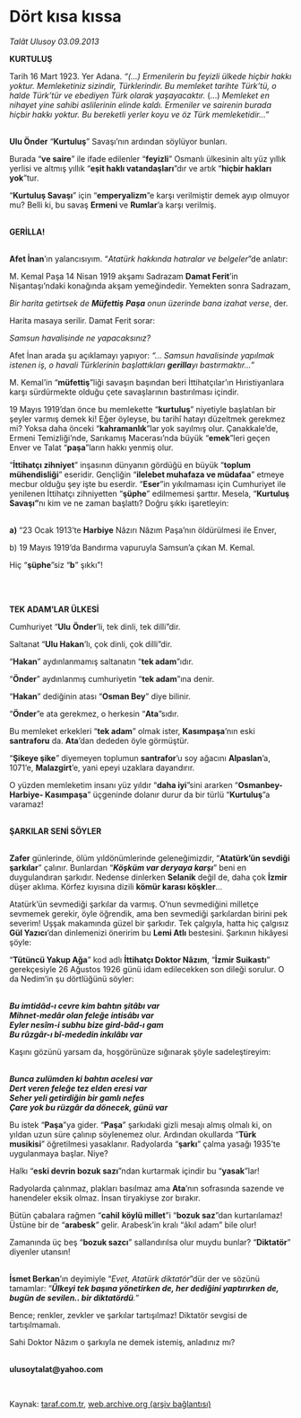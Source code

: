 # Dört kısa kıssa

*Talât Ulusoy 03.09.2013*

<div class="yazi">
<p><b>KURTULUŞ</b></p>
<p>Tarih 16 Mart 1923. Yer Adana. <i>“(...) Ermenilerin bu feyizli ülkede hiçbir hakkı yoktur. Memleketiniz sizindir, Türklerindir. Bu memleket tarihte Türk’tü, o halde Türk’tür ve ebediyen Türk olarak yaşayacaktır.</i> (...) <i>Memleket en nihayet yine sahibi aslilerinin elinde kaldı. Ermeniler ve sairenin burada hiçbir hakkı yoktur. Bu bereketli yerler koyu ve öz Türk memleketidir...</i>” </p>
<p><b><br/>Ulu Önder</b> “<b>Kurtuluş</b>” Savaşı’nın ardından söylüyor bunları.</p>
<p>Burada “<b>ve saire</b>” ile ifade edilenler “<b>feyizli</b>” Osmanlı ülkesinin altı yüz yıllık yerlisi ve altmış yıllık “<b>eşit haklı vatandaşları</b>”dır ve artık “<b>hiçbir hakları yok</b>”tur. </p>
<p>“<b>Kurtuluş Savaşı</b>” için “<b>emperyalizm</b>”e karşı verilmiştir demek ayıp olmuyor mu? Belli ki, bu savaş <b>Ermeni </b>ve <b>Rumlar</b>’a karşı verilmiş.</p>
<p><b><br/>GERİLLA!</b></p>
<p><b><br/>Afet İnan</b>’ın yalancısıyım. “<i>Atatürk hakkında hatıralar ve belgeler</i>”de anlatır: </p>
<p>M. Kemal Paşa 14 Nisan 1919 akşamı Sadrazam <b>Damat Ferit</b>’in Nişantaşı’ndaki konağında akşam yemeğindedir. Yemekten sonra Sadrazam,</p>
<p> <i>Bir harita getirtsek de <b>Müfettiş</b> <b>Paşa</b> onun üzerinde bana izahat verse</i>, der.</p>
<p>Harita masaya serilir. Damat Ferit sorar:</p>
<p> <i>Samsun havalisinde ne yapacaksınız?</i></p>
<p>Afet İnan arada şu açıklamayı yapıyor: <i>“... Samsun havalisinde yapılmak istenen iş, o havali Türklerinin başlattıkları <b>gerilla</b>yı bastırmaktır...</i>”</p>
<p>M. Kemal’in “<b>müfettiş</b>”liği savaşın başından beri İttihatçılar’ın Hıristiyanlara karşı sürdürmekte olduğu çete savaşlarının bastırılması içindir. </p>
<p>19 Mayıs 1919’dan önce bu memlekette “<b>kurtuluş</b>” niyetiyle başlatılan bir şeyler varmış demek ki! Eğer öyleyse, bu tarihî hatayı düzeltmek gerekmez mi? Yoksa daha önceki “<b>kahramanlık</b>”lar<b> </b>yok sayılmış olur. Çanakkale’de, Ermeni Temizliği’nde, Sarıkamış Macerası’nda büyük “<b>emek</b>”leri geçen Enver ve Talat “<b>paşa</b>”ların hakkı yenmiş olur.</p>
<p>“<b>İttihatçı zihniyet</b>” inşasının dünyanın gördüğü en büyük “<b>toplum mühendisliği</b>” eseridir. Gençliğin “<b>ilelebet muhafaza ve müdafaa</b>” etmeye mecbur olduğu şey işte bu eserdir. “<b>Eser</b>”in yıkılmaması için Cumhuriyet ile yenilenen İttihatçı zihniyetten “<b>şüphe</b>” edilmemesi şarttır. Mesela, “<b>Kurtuluş Savaşı”</b>nı kim ve ne zaman başlattı? Doğru şıkkı işaretleyin:</p>
<p><b><br/>a)</b> “23 Ocak 1913’te <b>Harbiye</b> Nâzırı Nâzım Paşa’nın öldürülmesi ile Enver,</p>
<p>b) 19 Mayıs 1919’da Bandırma vapuruyla Samsun’a çıkan M. Kemal.</p>
<p>Hiç “<b>şüphe</b>”siz “<b>b</b>” şıkkı”!</p>
<p><b> </b></p>
<p><b><br/>TEK ADAM’LAR ÜLKESİ</b></p>
<p>Cumhuriyet “<b>Ulu</b> <b>Önder</b>’li, tek dinli, tek dilli”dir. </p>
<p>Saltanat “<b>Ulu Hakan</b>’lı, çok dinli, çok dilli”dir.</p>
<p>“<b>Hakan</b>” aydınlanmamış saltanatın “<b>tek adam</b>”ıdır. </p>
<p>“<b>Önder</b>” aydınlanmış cumhuriyetin “<b>tek adam</b>”ına denir.</p>
<p>“<b>Hakan</b>” dediğinin atası “<b>Osman Bey</b>” diye bilinir. </p>
<p>“<b>Önder</b>”e ata gerekmez, o herkesin “<b>Ata</b>”sıdır.</p>
<p>Bu memleket erkekleri “<b>tek adam</b>” olmak ister, <b>Kasımpaşa</b>’nın eski <b>santraforu</b> da. <b>Ata</b>’dan dededen öyle görmüştür.</p>
<p>“<b>Şikeye şike</b>” diyemeyen toplumun <b>santrafor</b>’u soy ağacını <b>Alpaslan</b>’a, 1071’e, <b>Malazgirt</b>’e, yani epeyi uzaklara dayandırır. </p>
<p>O yüzden memleketim insanı yüz yıldır “<b>daha iyi</b>”sini ararken “<b>Osmanbey- Harbiye- Kasımpaşa</b>” üçgeninde dolanır durur da bir türlü “<b>Kurtuluş</b>”a varamaz! </p>
<p><b><br/>ŞARKILAR SENİ SÖYLER</b></p>
<p><b><br/>Zafer</b> günlerinde, ölüm yıldönümlerinde geleneğimizdir, “<b>Atatürk’ün sevdiği şarkılar</b>” çalınır. Bunlardan “<b><i>Köşküm var deryaya karşı</i></b>” beni en duygulandıran şarkıdır. Nedense dinlerken <b>Selanik</b> değil de, daha çok <b>İzmir</b> düşer aklıma. Körfez kıyısına dizili <b>kömür karası köşkler</b>...</p>
<p>Atatürk’ün sevmediği şarkılar da varmış. O’nun sevmediğini milletçe sevmemek gerekir, öyle öğrendik, ama ben sevmediği şarkılardan birini pek severim! Uşşak makamında güzel bir şarkıdır. Tek çalgıyla, hatta hiç çalgısız <b>Gül Yazıcı</b>’dan dinlemenizi öneririm bu <b>Lemi Atlı</b> bestesini. Şarkının hikâyesi şöyle:</p>
<p>“<b>Tütüncü Yakup Ağa</b>” kod adlı <b>İttihatçı Doktor Nâzım</b>, “<b>İzmir Suikastı</b>” gerekçesiyle 26 Ağustos 1926 günü idam edilecekken son dileği sorulur. O da Nedim’in şu dörtlüğünü söyler:</p>
<p><strong><i><br/>Bu imtidâd-ı cevre kim bahtın şitâbı var<br/>Mihnet-medâr olan feleğe intisâbı var <br/>Eyler nesîm-i subhu bize gird-bâd-ı gam <br/>Bu rûzgâr-ı bî-mededin inkılâbı var</i></strong></p>
<p>Kaşını gözünü yarsam da, hoşgörünüze sığınarak şöyle sadeleştireyim:</p>
<p><b><i><br/>Bunca zulümden ki bahtın acelesi var<br/>Dert veren feleğe tez elden eresi var<br/>Seher yeli getirdiğin bir gamlı nefes<br/>Çare yok bu rüzgâr da dönecek, günü var</i></b></p>
<p>Bu istek “<b>Paşa</b>”ya gider. “<b>Paşa</b>” şarkıdaki gizli mesajı almış olmalı ki, on yıldan uzun süre çalınıp söylenemez olur. Ardından okullarda “<b>Türk musikisi</b>” öğretilmesi yasaklanır. Radyolarda “<b>şarkı</b>” çalma yasağı 1935’te uygulanmaya başlar. Niye?</p>
<p>Halkı “<b>eski devrin bozuk sazı</b>”ndan kurtarmak içindir bu “<b>yasak</b>”lar!</p>
<p>Radyolarda çalınmaz, plakları basılmaz ama <b>Ata</b>’nın sofrasında sazende ve hanendeler eksik olmaz. İnsan tiryakiyse zor bırakır.</p>
<p>Bütün çabalara rağmen “<b>cahil</b> <b>köylü millet</b>”i “<b>bozuk saz</b>”dan kurtarılamaz! Üstüne bir de “<b>arabesk</b>” gelir. Arabesk’in kralı “âkıl adam” bile olur!</p>
<p>Zamanında üç beş “<b>bozuk sazcı</b>” sallandırılsa olur muydu bunlar? “<b>Diktatör</b>” diyenler utansın!</p>
<p><b><br/>İsmet Berkan</b>’ın deyimiyle “<i>Evet, Atatürk diktatör</i>”dür der ve sözünü tamamlar: “<b><i>Ülkeyi tek başına yönetirken de, her dediğini yaptırırken de, bugün de sevilen.. bir diktatördü</i></b><i>.</i>”</p>
<p>Bence; renkler, zevkler ve şarkılar tartışılmaz! Diktatör sevgisi de tartışılmamalı.</p>
<p>Sahi Doktor Nâzım o şarkıyla ne demek istemiş, anladınız mı?</p><b>
<p><br/>ulusoytalat@yahoo.com</p>
<p></p></b> 
</div>

Kaynak: [taraf.com.tr](http://www.taraf.com.tr:80/talat-ulusoy/makale-dort-kisa-kissa.htm), [web.archive.org (arşiv bağlantısı)](http://web.archive.org/web/20130904213128/http://www.taraf.com.tr:80/talat-ulusoy/makale-dort-kisa-kissa.htm)
